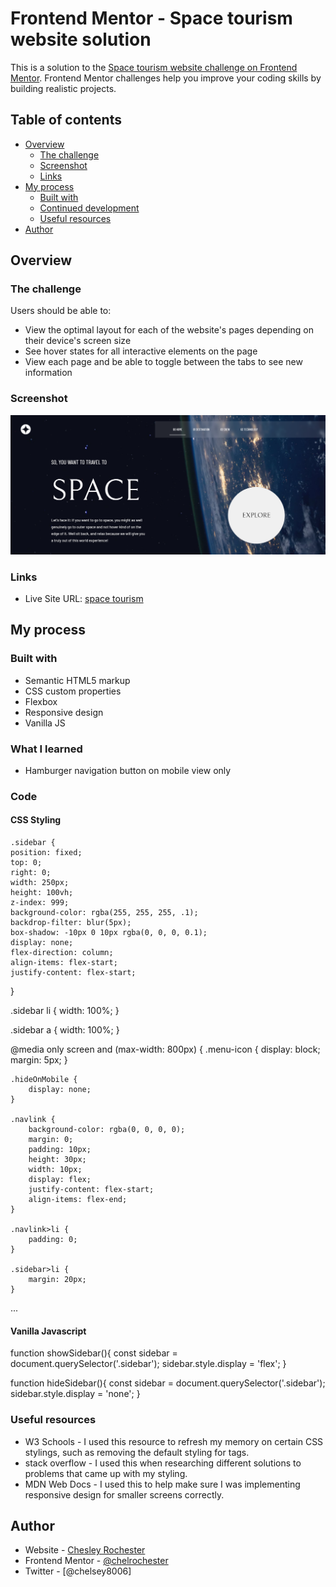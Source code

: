 # Frontend Mentor - Space tourism website solution

This is a solution to the [Space tourism website challenge on Frontend Mentor](https://www.frontendmentor.io/challenges/space-tourism-multipage-website-gRWj1URZ3). Frontend Mentor challenges help you improve your coding skills by building realistic projects. 

## Table of contents

- [Overview](#overview)
  - [The challenge](#the-challenge)
  - [Screenshot](#screenshot)
  - [Links](#links)
- [My process](#my-process)
  - [Built with](#built-with)
  - [Continued development](#continued-development)
  - [Useful resources](#useful-resources)
- [Author](#author)


## Overview

### The challenge

Users should be able to:

- View the optimal layout for each of the website's pages depending on their device's screen size
- See hover states for all interactive elements on the page
- View each page and be able to toggle between the tabs to see new information

### Screenshot

![git@github.com:chelrochester/space-tourism-image.git](https://github.com/chelrochester/space-tourism-image/blob/main/space-tourism-homepage.png?raw=true)

### Links

- Live Site URL: [space tourism](https://main--inquisitive-capybara-23439a.netlify.app/)

## My process

### Built with

- Semantic HTML5 markup
- CSS custom properties
- Flexbox
- Responsive design
- Vanilla JS

  

### What I learned

- Hamburger navigation button on mobile view only

### Code

#### CSS Styling

    .sidebar {
    position: fixed;
    top: 0;
    right: 0;
    width: 250px;
    height: 100vh;
    z-index: 999;
    background-color: rgba(255, 255, 255, .1);  
    backdrop-filter: blur(5px);
    box-shadow: -10px 0 10px rgba(0, 0, 0, 0.1);
    display: none;
    flex-direction: column;
    align-items: flex-start;
    justify-content: flex-start;
}

.sidebar li {
    width: 100%;
}

.sidebar a {
    width: 100%;
}

@media only screen and (max-width: 800px) {
    .menu-icon {
        display: block;
        margin: 5px;
    }

    .hideOnMobile {
        display: none;
    }

    .navlink {
        background-color: rgba(0, 0, 0, 0);
        margin: 0;
        padding: 10px;
        height: 30px;
        width: 10px;
        display: flex;
        justify-content: flex-start;
        align-items: flex-end;
    }

    .navlink>li {
        padding: 0;
    }

    .sidebar>li {
        margin: 20px;
    }

...

#### Vanilla Javascript 

  function showSidebar(){
            const sidebar = document.querySelector('.sidebar');
            sidebar.style.display = 'flex';
        }

  function hideSidebar(){
            const sidebar = document.querySelector('.sidebar');
            sidebar.style.display = 'none';
        }

### Useful resources

- W3 Schools - I used this resource to refresh my memory on certain CSS stylings, such as removing the default styling for <a> tags.
- stack overflow - I used this when researching different solutions to problems that came up with my styling.
- MDN Web Docs - I used this to help make sure I was implementing responsive design for smaller screens correctly.

## Author

- Website - [Chesley Rochester](https://www.chelrochester.com)
- Frontend Mentor - [@chelrochester](https://www.frontendmentor.io/profile/yourusername)
- Twitter - [@chelsey8006]

